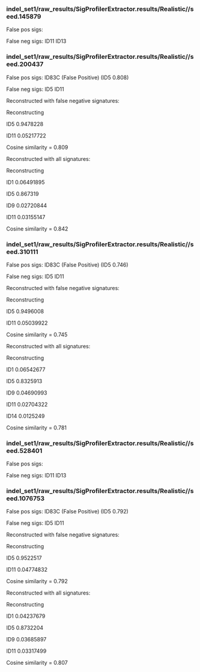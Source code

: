 
### indel_set1/raw_results/SigProfilerExtractor.results/Realistic//seed.145879

False pos sigs:


False neg sigs: ID11 ID13


### indel_set1/raw_results/SigProfilerExtractor.results/Realistic//seed.200437

False pos sigs:
ID83C (False Positive) (ID5 0.808)

False neg sigs: ID5 ID11


Reconstructed with false negative signatures:


Reconstructing 

ID5 0.9478228

ID11 0.05217722

Cosine similarity = 0.809




Reconstructed with all signatures:


Reconstructing 

ID1 0.06491895

ID5 0.867319

ID9 0.02720844

ID11 0.03155147

Cosine similarity = 0.842




### indel_set1/raw_results/SigProfilerExtractor.results/Realistic//seed.310111

False pos sigs:
ID83C (False Positive) (ID5 0.746)

False neg sigs: ID5 ID11


Reconstructed with false negative signatures:


Reconstructing 

ID5 0.9496008

ID11 0.05039922

Cosine similarity = 0.745




Reconstructed with all signatures:


Reconstructing 

ID1 0.06542677

ID5 0.8325913

ID9 0.04690993

ID11 0.02704322

ID14 0.0125249

Cosine similarity = 0.781




### indel_set1/raw_results/SigProfilerExtractor.results/Realistic//seed.528401

False pos sigs:


False neg sigs: ID11 ID13


### indel_set1/raw_results/SigProfilerExtractor.results/Realistic//seed.1076753

False pos sigs:
ID83C (False Positive) (ID5 0.792)

False neg sigs: ID5 ID11


Reconstructed with false negative signatures:


Reconstructing 

ID5 0.9522517

ID11 0.04774832

Cosine similarity = 0.792




Reconstructed with all signatures:


Reconstructing 

ID1 0.04237679

ID5 0.8732204

ID9 0.03685897

ID11 0.03317499

Cosine similarity = 0.807



